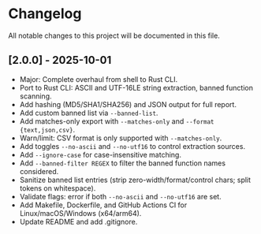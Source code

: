 # Changelog

All notable changes to this project will be documented in this file.

## [2.0.0] - 2025-10-01
- Major: Complete overhaul from shell to Rust CLI.
- Port to Rust CLI: ASCII and UTF-16LE string extraction, banned function scanning.
- Add hashing (MD5/SHA1/SHA256) and JSON output for full report.
- Add custom banned list via `--banned-list`.
- Add matches-only export with `--matches-only` and `--format {text,json,csv}`.
- Warn/limit: CSV format is only supported with `--matches-only`.
- Add toggles `--no-ascii` and `--no-utf16` to control extraction sources.
- Add `--ignore-case` for case-insensitive matching.
- Add `--banned-filter REGEX` to filter the banned function names considered.
- Sanitize banned list entries (strip zero-width/format/control chars; split tokens on whitespace).
- Validate flags: error if both `--no-ascii` and `--no-utf16` are set.
- Add Makefile, Dockerfile, and GitHub Actions CI for Linux/macOS/Windows (x64/arm64).
- Update README and add .gitignore.
